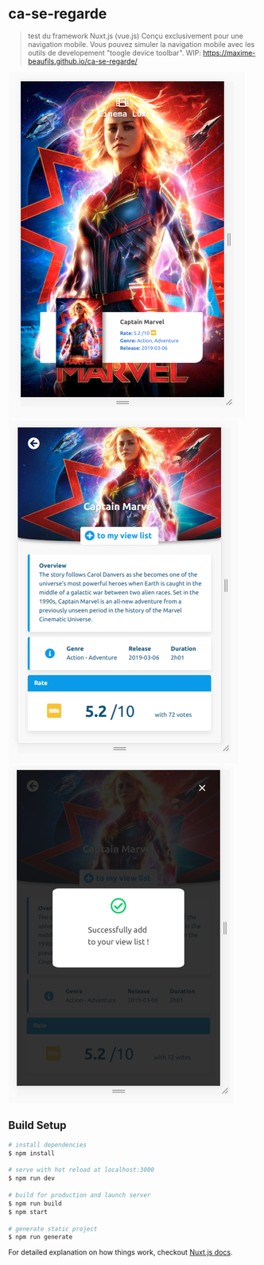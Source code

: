 # ca-se-regarde

> test du framework Nuxt.js (vue.js)
Conçu exclusivement pour une navigation mobile. Vous pouvez simuler la navigation mobile avec les outils de developement "toogle device toolbar". 
WIP: https://maxime-beaufils.github.io/ca-se-regarde/

![My App](https://github.com/Maxime-Beaufils/ca-se-regarde/blob/master/img/img1.png)
![My App](https://github.com/Maxime-Beaufils/ca-se-regarde/blob/master/img/img2.png)
![My App](https://github.com/Maxime-Beaufils/ca-se-regarde/blob/master/img/img3.png)
## Build Setup

``` bash
# install dependencies
$ npm install

# serve with hot reload at localhost:3000
$ npm run dev

# build for production and launch server
$ npm run build
$ npm start

# generate static project
$ npm run generate
```

For detailed explanation on how things work, checkout [Nuxt.js docs](https://nuxtjs.org).
